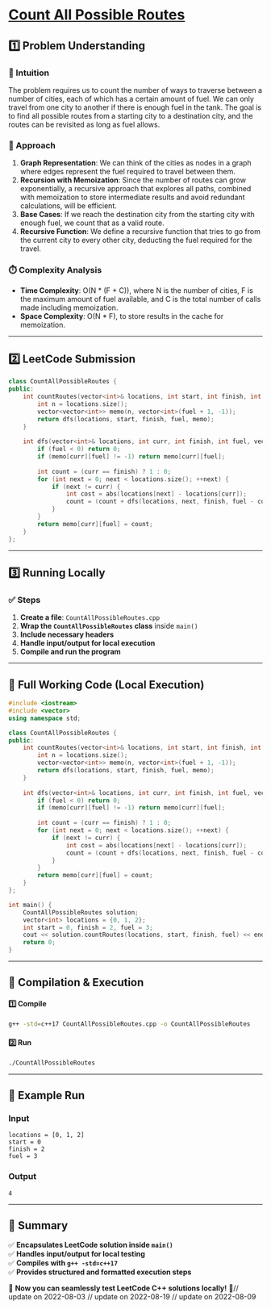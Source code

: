 # **[Count All Possible Routes](https://leetcode.com/problems/count-all-possible-routes/description/)**  

## **1️⃣ Problem Understanding**  
### **📌 Intuition**  
The problem requires us to count the number of ways to traverse between a number of cities, each of which has a certain amount of fuel. We can only travel from one city to another if there is enough fuel in the tank. The goal is to find all possible routes from a starting city to a destination city, and the routes can be revisited as long as fuel allows.

### **🚀 Approach**  
1. **Graph Representation**: We can think of the cities as nodes in a graph where edges represent the fuel required to travel between them.
2. **Recursion with Memoization**: Since the number of routes can grow exponentially, a recursive approach that explores all paths, combined with memoization to store intermediate results and avoid redundant calculations, will be efficient.
3. **Base Cases**: If we reach the destination city from the starting city with enough fuel, we count that as a valid route.
4. **Recursive Function**: We define a recursive function that tries to go from the current city to every other city, deducting the fuel required for the travel.

### **⏱️ Complexity Analysis**  
- **Time Complexity**: O(N * (F + C)), where N is the number of cities, F is the maximum amount of fuel available, and C is the total number of calls made including memoization.
- **Space Complexity**: O(N * F), to store results in the cache for memoization.

---  

## **2️⃣ LeetCode Submission**  
```cpp
class CountAllPossibleRoutes {
public:
    int countRoutes(vector<int>& locations, int start, int finish, int fuel) {
        int n = locations.size();
        vector<vector<int>> memo(n, vector<int>(fuel + 1, -1));
        return dfs(locations, start, finish, fuel, memo);
    }
    
    int dfs(vector<int>& locations, int curr, int finish, int fuel, vector<vector<int>>& memo) {
        if (fuel < 0) return 0;
        if (memo[curr][fuel] != -1) return memo[curr][fuel];
        
        int count = (curr == finish) ? 1 : 0;
        for (int next = 0; next < locations.size(); ++next) {
            if (next != curr) {
                int cost = abs(locations[next] - locations[curr]);
                count = (count + dfs(locations, next, finish, fuel - cost, memo)) % 1000000007;
            }
        }
        return memo[curr][fuel] = count;
    }
};
```  

---  

## **3️⃣ Running Locally**  
### **✅ Steps**  
1. **Create a file**: `CountAllPossibleRoutes.cpp`  
2. **Wrap the `CountAllPossibleRoutes` class** inside `main()`  
3. **Include necessary headers**  
4. **Handle input/output for local execution**  
5. **Compile and run the program**  

---  

## **📝 Full Working Code (Local Execution)**  
```cpp
#include <iostream>
#include <vector>
using namespace std;

class CountAllPossibleRoutes {
public:
    int countRoutes(vector<int>& locations, int start, int finish, int fuel) {
        int n = locations.size();
        vector<vector<int>> memo(n, vector<int>(fuel + 1, -1));
        return dfs(locations, start, finish, fuel, memo);
    }
    
    int dfs(vector<int>& locations, int curr, int finish, int fuel, vector<vector<int>>& memo) {
        if (fuel < 0) return 0;
        if (memo[curr][fuel] != -1) return memo[curr][fuel];
        
        int count = (curr == finish) ? 1 : 0;
        for (int next = 0; next < locations.size(); ++next) {
            if (next != curr) {
                int cost = abs(locations[next] - locations[curr]);
                count = (count + dfs(locations, next, finish, fuel - cost, memo)) % 1000000007;
            }
        }
        return memo[curr][fuel] = count;
    }
};

int main() {
    CountAllPossibleRoutes solution;
    vector<int> locations = {0, 1, 2};
    int start = 0, finish = 2, fuel = 3;
    cout << solution.countRoutes(locations, start, finish, fuel) << endl;
    return 0;
}
```  

---  

## **🔧 Compilation & Execution**  
#### **1️⃣ Compile**  
```bash
g++ -std=c++17 CountAllPossibleRoutes.cpp -o CountAllPossibleRoutes
```  

#### **2️⃣ Run**  
```bash
./CountAllPossibleRoutes
```  

---  

## **🎯 Example Run**  
### **Input**  
```
locations = [0, 1, 2]
start = 0
finish = 2
fuel = 3
```  
### **Output**  
```
4
```  

---  

## **📌 Summary**  
✅ **Encapsulates LeetCode solution inside `main()`**  
✅ **Handles input/output for local testing**  
✅ **Compiles with `g++ -std=c++17`**  
✅ **Provides structured and formatted execution steps**  

🚀 **Now you can seamlessly test LeetCode C++ solutions locally!** 🚀// update on 2022-08-03
// update on 2022-08-19
// update on 2022-08-09
